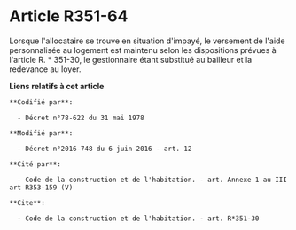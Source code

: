 # Article R351-64

Lorsque l'allocataire se trouve en situation d'impayé, le versement de l'aide personnalisée au logement est maintenu selon
les dispositions prévues à l'article R. * 351-30, le gestionnaire étant substitué au bailleur et la redevance au loyer.

**Liens relatifs à cet article**

	**Codifié par**:

	  - Décret n°78-622 du 31 mai 1978

	**Modifié par**:

	  - Décret n°2016-748 du 6 juin 2016 - art. 12

	**Cité par**:

	  - Code de la construction et de l'habitation. - art. Annexe 1 au III art R353-159 (V)

	**Cite**:

	  - Code de la construction et de l'habitation. - art. R*351-30
